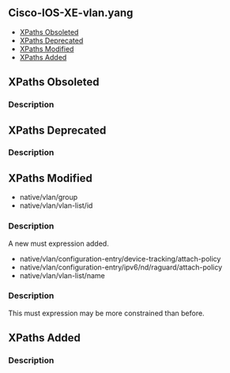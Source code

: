 ## Cisco-IOS-XE-vlan.yang


- [XPaths Obsoleted](#xpaths-obsoleted)
- [XPaths Deprecated](#xpaths-deprecated)
- [XPaths Modified](#xpaths-modified)
- [XPaths Added](#xpaths-added)

## XPaths Obsoleted

### Description

## XPaths Deprecated

### Description

## XPaths Modified

- native/vlan/group
- native/vlan/vlan-list/id

### Description

A new must expression added.

- native/vlan/configuration-entry/device-tracking/attach-policy
- native/vlan/configuration-entry/ipv6/nd/raguard/attach-policy
- native/vlan/vlan-list/name

### Description

This must expression may be more constrained than before.

## XPaths Added

### Description
